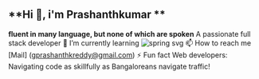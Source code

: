 ## **Hi 👋, i'm Prashanthkumar **
**fluent in many language, but none of which are spoken**
 A passionate full stack developer 
🌱 I’m currently learning ![spring svg](https://upload.wikimedia.org/wikipedia/commons/7/79/Spring_Boot.svg)
📫 How to reach me [Mail] (gprashanthkreddy@gmail.com)
⚡ Fun fact Web developers: Navigating code as skillfully as Bangaloreans navigate traffic!

<!---
git-prashanthkumar/git-prashanthkumar is a ✨ special ✨ repository because its `README.md` (this file) appears on your GitHub profile.
You can click the Preview link to take a look at your changes.
--->
